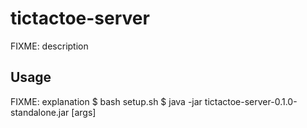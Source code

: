 # tictactoe-server
FIXME: description

## Usage
FIXME: explanation
    $ bash setup.sh
    $ java -jar tictactoe-server-0.1.0-standalone.jar [args]

